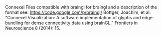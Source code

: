 Connexel Files compatible with braingl 
for braingl and a description of the format see:
https://code.google.com/p/braingl/
Böttger, Joachim, et al. "Connexel Visualization: A software implementation of glyphs and edge-bundling for dense connectivity data using brainGL." Frontiers in Neuroscience 8 (2014): 15.
